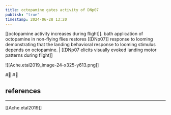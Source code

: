 ```yaml
---
title: octopamine gates activity of DNp07
publish: "true"
timestamp: 2024-06-28 13:20
---
```

[[octopamine activity increases during flight]]. bath application of octopamine in non-flying flies restores [[DNp07]] response to looming demonstrating that the landing behavioral response to looming stimulus depends on octopamine. | [[DNp07 elicits visually evoked landing motor patterns during flight]]

![[Ache.etal2019_image-24-x325-y613.png]]

#🥚 #🌱 
## references
---
[[Ache.etal2019]]